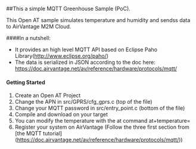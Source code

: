 ##This a simple MQTT Greenhouse Sample (PoC).

This Open AT sample simulates temperature and humidity and sendss data to AirVantage M2M Cloud.

####In a nutshell:
* It provides an high level MQTT API based on Eclipse Paho Library(http://www.eclipse.org/paho/) 
* The data is serialized in JSON according to the doc here: https://doc.airvantage.net/av/reference/hardware/protocols/mqtt/

#### Getting Started
1. Create an Open AT Project
2. Change the APN in src/GPRS/cfg_gprs.c (top of the file)
3. Change your MQTT password in src/entry_point.c (bottom of the file)
4. Compile and download on your target
5. You can modify the temperature with the at command at+temperature=<value>
6. Register your system on AirVantage (Follow the three first section from [the MQTT tutorial] (https://doc.airvantage.net/av/reference/hardware/protocols/mqtt/))
